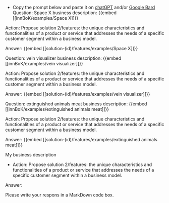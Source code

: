 - Copy the prompt below and paste it on [chatGPT](https://chat.openai.com) and/or [Google Bard](https://bard.google.com/chat)
Question: Space X business description:
{{embed [[innBoK/examples/Space X]]}}

Action: Propose solution 2/features: the unique characteristics and functionalities of a product or service that addresses the needs of a specific customer segment within a business model.

Answer:
{{embed [[solution-(id)/features/examples/Space X]]}}

Question: vein visualizer business description:
{{embed [[innBoK/examples/vein visualizer]]}}

Action: Propose solution 2/features: the unique characteristics and functionalities of a product or service that addresses the needs of a specific customer segment within a business model.

Answer:
{{embed [[solution-(id)/features/examples/vein visualizer]]}}

Question: extinguished animals meat business description:
{{embed [[innBoK/examples/extinguished animals meat]]}}

Action: Propose solution 2/features: the unique characteristics and functionalities of a product or service that addresses the needs of a specific customer segment within a business model.

Answer:
{{embed [[solution-(id)/features/examples/extinguished animals meat]]}}



My business description

<CONTEXT>

- Action:
Propose solution 2/features: the unique characteristics and functionalities of a product or service that addresses the needs of a specific customer segment within a business model.

Answer:

Please write your respons in a MarkDown code box.



